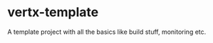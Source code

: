 vertx-template
==============

A template project with all the basics like build stuff, monitoring etc.
